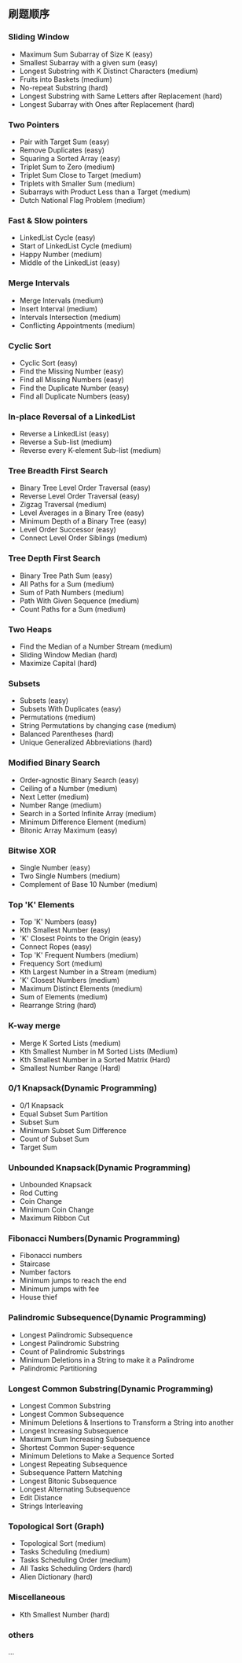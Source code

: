 ## 刷题顺序
### Sliding Window
* Maximum Sum Subarray of Size K (easy)
* Smallest Subarray with a given sum (easy)
* Longest Substring with K Distinct Characters (medium)
* Fruits into Baskets (medium)
* No-repeat Substring (hard)
* Longest Substring with Same Letters after Replacement (hard)
* Longest Subarray with Ones after Replacement (hard)
### Two Pointers
* Pair with Target Sum (easy)
* Remove Duplicates (easy)
* Squaring a Sorted Array (easy)
* Triplet Sum to Zero (medium)
* Triplet Sum Close to Target (medium)
* Triplets with Smaller Sum (medium)
* Subarrays with Product Less than a Target (medium)
* Dutch National Flag Problem (medium)
### Fast & Slow pointers
* LinkedList Cycle (easy)
* Start of LinkedList Cycle (medium)
* Happy Number (medium)
* Middle of the LinkedList (easy)
### Merge Intervals
* Merge Intervals (medium)
* Insert Interval (medium)
* Intervals Intersection (medium)
* Conflicting Appointments (medium)
### Cyclic Sort
* Cyclic Sort (easy)
* Find the Missing Number (easy)
* Find all Missing Numbers (easy)
* Find the Duplicate Number (easy)
* Find all Duplicate Numbers (easy)
### In-place Reversal of a LinkedList
* Reverse a LinkedList (easy)
* Reverse a Sub-list (medium)
* Reverse every K-element Sub-list (medium)
### Tree Breadth First Search
* Binary Tree Level Order Traversal (easy)
* Reverse Level Order Traversal (easy)
* Zigzag Traversal (medium)
* Level Averages in a Binary Tree (easy)
* Minimum Depth of a Binary Tree (easy)
* Level Order Successor (easy)
* Connect Level Order Siblings (medium)
### Tree Depth First Search
* Binary Tree Path Sum (easy)
* All Paths for a Sum (medium)
* Sum of Path Numbers (medium)
* Path With Given Sequence (medium)
* Count Paths for a Sum (medium)
### Two Heaps
* Find the Median of a Number Stream (medium)
* Sliding Window Median (hard)
* Maximize Capital (hard)
### Subsets
* Subsets (easy)
* Subsets With Duplicates (easy)
* Permutations (medium)
* String Permutations by changing case (medium)
* Balanced Parentheses (hard)
* Unique Generalized Abbreviations (hard)
### Modified Binary Search
* Order-agnostic Binary Search (easy)
* Ceiling of a Number (medium)
* Next Letter (medium)
* Number Range (medium)
* Search in a Sorted Infinite Array (medium)
* Minimum Difference Element (medium)
* Bitonic Array Maximum (easy)
### Bitwise XOR
* Single Number (easy)
* Two Single Numbers (medium)
* Complement of Base 10 Number (medium)
### Top 'K' Elements
* Top 'K' Numbers (easy)
* Kth Smallest Number (easy)
* 'K' Closest Points to the Origin (easy)
* Connect Ropes (easy)
* Top 'K' Frequent Numbers (medium)
* Frequency Sort (medium)
* Kth Largest Number in a Stream (medium)
* 'K' Closest Numbers (medium)
* Maximum Distinct Elements (medium)
* Sum of Elements (medium)
* Rearrange String (hard)
### K-way merge
* Merge K Sorted Lists (medium)
* Kth Smallest Number in M Sorted Lists (Medium)
* Kth Smallest Number in a Sorted Matrix (Hard)
* Smallest Number Range (Hard)
### 0/1 Knapsack(Dynamic Programming)
* 0/1 Knapsack
* Equal Subset Sum Partition
* Subset Sum
* Minimum Subset Sum Difference
* Count of Subset Sum
* Target Sum
### Unbounded Knapsack(Dynamic Programming)
* Unbounded Knapsack
* Rod Cutting
* Coin Change
* Minimum Coin Change
* Maximum Ribbon Cut
### Fibonacci Numbers(Dynamic Programming)
* Fibonacci numbers
* Staircase
* Number factors
* Minimum jumps to reach the end
* Minimum jumps with fee
* House thief
### Palindromic Subsequence(Dynamic Programming)
* Longest Palindromic Subsequence
* Longest Palindromic Substring
* Count of Palindromic Substrings
* Minimum Deletions in a String to make it a Palindrome
* Palindromic Partitioning
### Longest Common Substring(Dynamic Programming)
* Longest Common Substring
* Longest Common Subsequence
* Minimum Deletions & Insertions to Transform a String into another
* Longest Increasing Subsequence
* Maximum Sum Increasing Subsequence
* Shortest Common Super-sequence
* Minimum Deletions to Make a Sequence Sorted
* Longest Repeating Subsequence
* Subsequence Pattern Matching
* Longest Bitonic Subsequence
* Longest Alternating Subsequence
* Edit Distance
* Strings Interleaving
### Topological Sort (Graph)
* Topological Sort (medium)
* Tasks Scheduling (medium)
* Tasks Scheduling Order (medium)
* All Tasks Scheduling Orders (hard)
* Alien Dictionary (hard)
### Miscellaneous
* Kth Smallest Number (hard)
### others
...